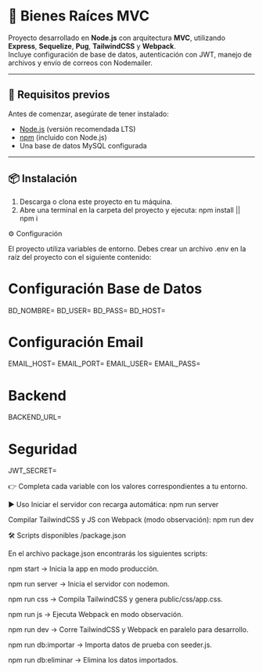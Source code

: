 # 🏡 Bienes Raíces MVC

Proyecto desarrollado en **Node.js** con arquitectura **MVC**, utilizando **Express**, **Sequelize**, **Pug**, **TailwindCSS** y **Webpack**.  
Incluye configuración de base de datos, autenticación con JWT, manejo de archivos y envío de correos con Nodemailer.

---

## 🚀 Requisitos previos

Antes de comenzar, asegúrate de tener instalado:

- [Node.js](https://nodejs.org/) (versión recomendada LTS)
- [npm](https://www.npmjs.com/) (incluido con Node.js)
- Una base de datos MySQL configurada

---

## 📦 Instalación

1. Descarga o clona este proyecto en tu máquina.  
2. Abre una terminal en la carpeta del proyecto y ejecuta:
npm install || npm i

⚙️ Configuración

El proyecto utiliza variables de entorno.
Debes crear un archivo .env en la raíz del proyecto con el siguiente contenido:
# Configuración Base de Datos
BD_NOMBRE=
BD_USER=
BD_PASS=
BD_HOST=

# Configuración Email
EMAIL_HOST=
EMAIL_PORT=
EMAIL_USER=
EMAIL_PASS=

# Backend
BACKEND_URL=

# Seguridad
JWT_SECRET=

👉 Completa cada variable con los valores correspondientes a tu entorno.

▶️ Uso
Iniciar el servidor con recarga automática:
npm run server

Compilar TailwindCSS y JS con Webpack (modo observación):
npm run dev

🛠️ Scripts disponibles /package.json

En el archivo package.json encontrarás los siguientes scripts:

npm start → Inicia la app en modo producción.

npm run server → Inicia el servidor con nodemon.

npm run css → Compila TailwindCSS y genera public/css/app.css.

npm run js → Ejecuta Webpack en modo observación.

npm run dev → Corre TailwindCSS y Webpack en paralelo para desarrollo.

npm run db:importar → Importa datos de prueba con seeder.js.

npm run db:eliminar → Elimina los datos importados.


